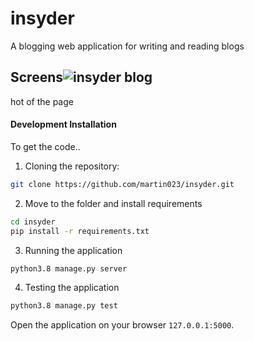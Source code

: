 # insyder
A blogging web application for writing and reading blogs

## Screens![insyder blog](https://user-images.githubusercontent.com/36125591/169084468-b6b579a4-1673-4f16-ba14-8a1b1a3964ac.png)
hot of the page

#### Development Installation
To get the code..

1. Cloning the repository:
  ```bash
  git clone https://github.com/martin023/insyder.git
  ```
2. Move to the folder and install requirements
  ```bash
  cd insyder
  pip install -r requirements.txt
  ```

3. Running the application
  ```bash
  python3.8 manage.py server
  ```
4. Testing the application
  ```bash
  python3.8 manage.py test
  ```
Open the application on your browser `127.0.0.1:5000`.
